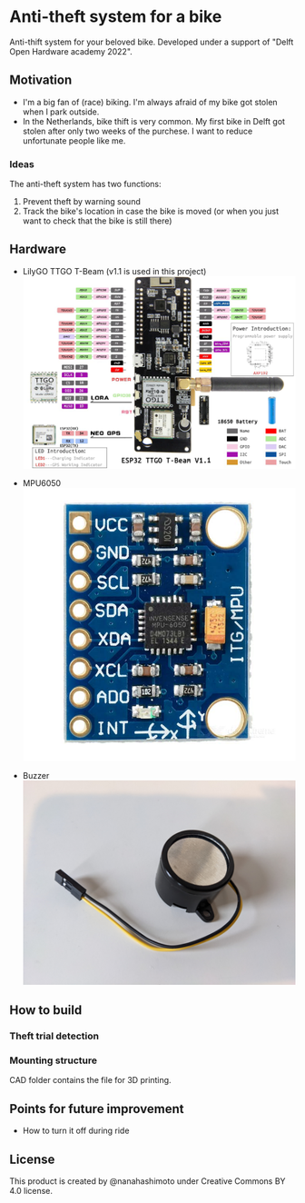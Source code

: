 # Anti-theft system for a bike
Anti-thift system for your beloved bike.
Developed under a support of "Delft Open Hardware academy 2022".

## Motivation
- I'm a big fan of (race) biking. I'm always afraid of my bike got stolen when I park outside.
- In the Netherlands, bike thift is very common. My first bike in Delft got stolen after only two weeks of the purchese. I want to reduce unfortunate people like me.

### Ideas
The anti-theft system has two functions:
1. Prevent theft by warning sound
2. Track the bike's location in case the bike is moved (or when you just want to check that the bike is still there)

## Hardware 
- LilyGO TTGO T-Beam (v1.1 is used in this project)
![T-beam](images/T-beamv1_1.jpg)

- MPU6050
![mpu6050](images/mpu6050.jpg)

- Buzzer
![buzzer](images/buzzer.jpg)

## How to build
### Theft trial detection



### Mounting structure
CAD folder contains the file for 3D printing.

## Points for future improvement
- How to turn it off during ride

## License
This product is created by @nanahashimoto under Creative Commons BY 4.0 license.
